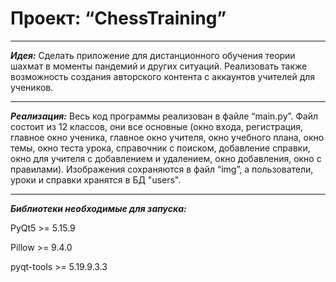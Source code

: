 # Проект: “ChessTraining”
____
***Идея:*** Сделать приложение для дистанционного обучения теории шахмат в моменты пандемий и других ситуаций. Реализовать также возможность создания авторского контента с аккаунтов учителей для учеников.
____
***Реализация:*** Весь код программы реализован в файле “main.py”. Файл состоит из 12 классов, они все основные (окно входа, регистрация, главное окно ученика, главное окно учителя, окно учебного плана, окно темы, окно теста урока, справочник с поиском, добавление справки, окно для учителя с добавлением и удалением, окно добавления, окно с правилами). Изображения сохраняются в файл “img”, а пользователи, уроки и справки хранятся в БД "users".
____
***Библиотеки необходимые для запуска:***

PyQt5 >= 5.15.9

Pillow >= 9.4.0

pyqt-tools >= 5.19.9.3.3

